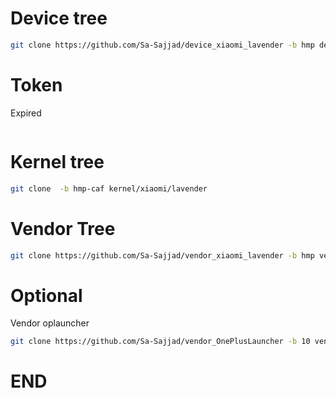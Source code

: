 # Device tree

```bash
git clone https://github.com/Sa-Sajjad/device_xiaomi_lavender -b hmp device/xiaomi/lavender
```


# Token

Expired 

```bash

```

# Kernel tree

```bash
git clone  -b hmp-caf kernel/xiaomi/lavender
```

# Vendor Tree

```bash
git clone https://github.com/Sa-Sajjad/vendor_xiaomi_lavender -b hmp vendor/xiaomi/lavender
```


# Optional

Vendor oplauncher
```bash
git clone https://github.com/Sa-Sajjad/vendor_OnePlusLauncher -b 10 vendor/oplauncher
```


# END
